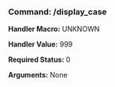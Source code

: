 ### Command: /display_case

**Handler Macro:** UNKNOWN

**Handler Value:** 999

**Required Status:** 0

**Arguments:**
None
